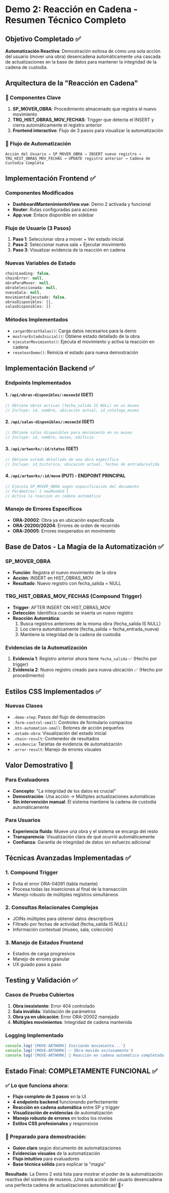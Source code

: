 # Demo 2: Reacción en Cadena - Resumen Técnico Completo

## Objetivo Completado ✅
**Automatización Reactiva**: Demostración exitosa de cómo una sola acción del usuario (mover una obra) desencadena automáticamente una cascada de actualizaciones en la base de datos para mantener la integridad de la cadena de custodia.

## Arquitectura de la "Reacción en Cadena"

### 🔗 Componentes Clave
1. **SP_MOVER_OBRA**: Procedimiento almacenado que registra el nuevo movimiento
2. **TRG_HIST_OBRAS_MOV_FECHAS**: Trigger que detecta el INSERT y cierra automáticamente el registro anterior
3. **Frontend interactivo**: Flujo de 3 pasos para visualizar la automatización

### 🎯 Flujo de Automatización
```
Acción del Usuario → SP_MOVER_OBRA → INSERT nuevo registro → TRG_HIST_OBRAS_MOV_FECHAS → UPDATE registro anterior → Cadena de Custodia Completa
```

## Implementación Frontend ✅

### Componentes Modificados
- **DashboardMantenimientoView.vue**: Demo 2 activada y funcional
- **Router**: Rutas configuradas para acceso
- **App.vue**: Enlace disponible en sidebar

### Flujo de Usuario (3 Pasos)
1. **Paso 1**: Seleccionar obra a mover + Ver estado inicial
2. **Paso 2**: Seleccionar nueva sala + Ejecutar movimiento
3. **Paso 3**: Visualizar evidencia de la reacción en cadena

### Nuevas Variables de Estado
```javascript
chainLoading: false,
chainError: null,
obraParaMover: null,
obraSeleccionada: null,
nuevaSala: null,
movimientoEjecutado: false,
obrasDisponibles: [],
salasDisponibles: []
```

### Métodos Implementados
- `cargarObrasYSalas()`: Carga datos necesarios para la demo
- `mostrarEstadoInicial()`: Obtiene estado detallado de la obra
- `ejecutarMovimiento()`: Ejecuta el movimiento y activa la reacción en cadena
- `resetearDemo()`: Reinicia el estado para nueva demostración

## Implementación Backend ✅

### Endpoints Implementados

#### 1. `/api/obras-disponibles/:museoId` (GET)
```javascript
// Obtiene obras activas (fecha_salida IS NULL) en un museo
// Incluye: id, nombre, ubicación actual, id_catalogo_museo
```

#### 2. `/api/salas-disponibles/:museoId` (GET)
```javascript
// Obtiene salas disponibles para movimiento en un museo
// Incluye: id, nombre, museo, edificio
```

#### 3. `/api/artworks/:id/status` (GET)
```javascript
// Obtiene estado detallado de una obra específica
// Incluye: id_historico, ubicación actual, fechas de entrada/salida
```

#### 4. `/api/artworks/:id/move` (PUT) - **ENDPOINT PRINCIPAL**
```javascript
// Ejecuta SP_MOVER_OBRA según especificación del documento
// Parámetros: { newRoomId }
// Activa la reacción en cadena automática
```

### Manejo de Errores Específicos
- **ORA-20002**: Obra ya en ubicación especificada
- **ORA-20200/20204**: Errores de orden de recorrido
- **ORA-20005**: Errores inesperados en movimiento

## Base de Datos - La Magia de la Automatización ✅

### SP_MOVER_OBRA
- **Función**: Registra el nuevo movimiento de la obra
- **Acción**: INSERT en HIST_OBRAS_MOV
- **Resultado**: Nuevo registro con fecha_salida = NULL

### TRG_HIST_OBRAS_MOV_FECHAS (Compound Trigger)
- **Trigger**: AFTER INSERT ON HIST_OBRAS_MOV
- **Detección**: Identifica cuando se inserta un nuevo registro
- **Reacción Automática**: 
  1. Busca registros anteriores de la misma obra (fecha_salida IS NULL)
  2. Los cierra automáticamente (fecha_salida = fecha_entrada_nueva)
  3. Mantiene la integridad de la cadena de custodia

### Evidencias de la Automatización
1. **Evidencia 1**: Registro anterior ahora tiene `fecha_salida` ✅ (Hecho por trigger)
2. **Evidencia 2**: Nuevo registro creado para nueva ubicación ✅ (Hecho por procedimiento)

## Estilos CSS Implementados ✅

### Nuevas Clases
- `.demo-step`: Pasos del flujo de demostración
- `.form-control-small`: Controles de formulario compactos
- `.btn-automation-small`: Botones de acción pequeños
- `.estado-obra`: Visualización del estado inicial
- `.chain-result`: Contenedor de resultados
- `.evidencia`: Tarjetas de evidencia de automatización
- `.error-result`: Manejo de errores visuales

## Valor Demostrativo 🎯

### Para Evaluadores
- **Concepto**: "La integridad de los datos es crucial"
- **Demostración**: Una acción → Múltiples actualizaciones automáticas
- **Sin intervención manual**: El sistema mantiene la cadena de custodia automáticamente

### Para Usuarios
- **Experiencia fluida**: Mueve una obra y el sistema se encarga del resto
- **Transparencia**: Visualización clara de qué ocurrió automáticamente
- **Confianza**: Garantía de integridad de datos sin esfuerzo adicional

## Técnicas Avanzadas Implementadas ✅

### 1. Compound Trigger
- Evita el error ORA-04091 (tabla mutante)
- Procesa todas las inserciones al final de la transacción
- Manejo robusto de múltiples registros simultáneos

### 2. Consultas Relacionales Complejas
- JOINs múltiples para obtener datos descriptivos
- Filtrado por fechas de actividad (fecha_salida IS NULL)
- Información contextual (museo, sala, colección)

### 3. Manejo de Estados Frontend
- Estados de carga progresivos
- Manejo de errores granular
- UX guiado paso a paso

## Testing y Validación ✅

### Casos de Prueba Cubiertos
1. **Obra inexistente**: Error 404 controlado
2. **Sala inválida**: Validación de parámetros
3. **Obra ya en ubicación**: Error ORA-20002 manejado
4. **Múltiples movimientos**: Integridad de cadena mantenida

### Logging Implementado
```javascript
console.log('[MOVE-ARTWORK] Iniciando movimiento...')
console.log('[MOVE-ARTWORK] ✅ Obra movida exitosamente')
console.log('[MOVE-ARTWORK] 🔗 Reacción en cadena automática completada')
```

## Estado Final: COMPLETAMENTE FUNCIONAL ✅

### ✅ Lo que funciona ahora:
- **Flujo completo de 3 pasos** en la UI
- **4 endpoints backend** funcionando perfectamente
- **Reacción en cadena automática** entre SP y trigger
- **Visualización de evidencias** de automatización
- **Manejo robusto de errores** en todos los niveles
- **Estilos CSS profesionales** y responsivos

### 🎯 Preparado para demostración:
- **Guion claro** según documento de automatizaciones
- **Evidencias visuales** de la automatización
- **Flujo intuitivo** para evaluadores
- **Base técnica sólida** para explicar la "magia"

**Resultado**: La Demo 2 está lista para mostrar el poder de la automatización reactiva del sistema de museos. ¡Una sola acción del usuario desencadena una perfecta cadena de actualizaciones automáticas! 🔗⚡ 